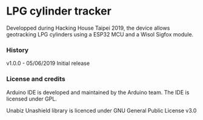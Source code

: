 LPG cylinder tracker
===========================================

Developped during Hacking House Taipei 2019, the device allows geotracking LPG cylinders using a ESP32 MCU and a Wisol Sigfox module.

### History ###
v1.0.0 - 05/06/2019
Initial release

### License and credits ###

Arduino IDE is developed and maintained by the Arduino team. The IDE is licensed under GPL.

Unabiz Unashield library is licenced under GNU General Public License v3.0
